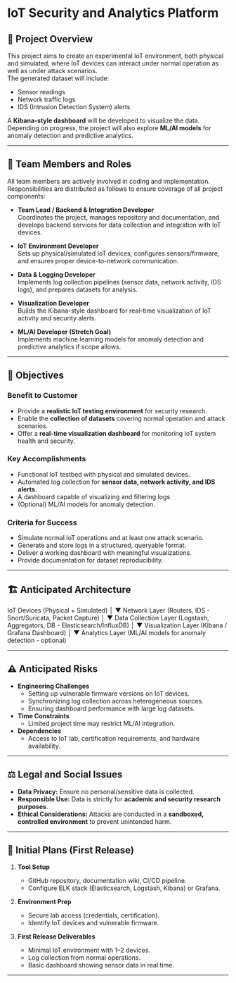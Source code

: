 # IoT Security and Analytics Platform

## 📖 Project Overview
This project aims to create an experimental IoT environment, both physical and simulated, where IoT devices can interact under normal operation as well as under attack scenarios.  
The generated dataset will include:
- Sensor readings  
- Network traffic logs  
- IDS (Intrusion Detection System) alerts  

A **Kibana-style dashboard** will be developed to visualize the data. Depending on progress, the project will also explore **ML/AI models** for anomaly detection and predictive analytics.

---
## 👥 Team Members and Roles
All team members are actively involved in coding and implementation. Responsibilities are distributed as follows to ensure coverage of all project components:

- **Team Lead / Backend & Integration Developer**  
  Coordinates the project, manages repository and documentation, and develops backend services for data collection and integration with IoT devices.  

- **IoT Environment Developer**  
  Sets up physical/simulated IoT devices, configures sensors/firmware, and ensures proper device-to-network communication.  

- **Data & Logging Developer**  
  Implements log collection pipelines (sensor data, network activity, IDS logs), and prepares datasets for analysis.  

- **Visualization Developer**  
  Builds the Kibana-style dashboard for real-time visualization of IoT activity and security alerts.  

- **ML/AI Developer (Stretch Goal)**  
  Implements machine learning models for anomaly detection and predictive analytics if scope allows.  

---

## 🎯 Objectives
### Benefit to Customer
- Provide a **realistic IoT testing environment** for security research.  
- Enable the **collection of datasets** covering normal operation and attack scenarios.  
- Offer a **real-time visualization dashboard** for monitoring IoT system health and security.  

### Key Accomplishments
- Functional IoT testbed with physical and simulated devices.  
- Automated log collection for **sensor data, network activity, and IDS alerts**.  
- A dashboard capable of visualizing and filtering logs.  
- (Optional) ML/AI models for anomaly detection.  

### Criteria for Success
- Simulate normal IoT operations and at least one attack scenario.  
- Generate and store logs in a structured, queryable format.  
- Deliver a working dashboard with meaningful visualizations.  
- Provide documentation for dataset reproducibility.  

---

## 🏗️ Anticipated Architecture

IoT Devices (Physical + Simulated)
│
▼
Network Layer (Routers, IDS - Snort/Suricata, Packet Capture)
│
▼
Data Collection Layer (Logstash, Aggregators, DB - Elasticsearch/InfluxDB)
│
▼
Visualization Layer (Kibana / Grafana Dashboard)
│
▼
Analytics Layer (ML/AI models for anomaly detection - optional)


---

## ⚠️ Anticipated Risks
- **Engineering Challenges**
  - Setting up vulnerable firmware versions on IoT devices.  
  - Synchronizing log collection across heterogeneous sources.  
  - Ensuring dashboard performance with large log datasets.  
- **Time Constraints**
  - Limited project time may restrict ML/AI integration.  
- **Dependencies**
  - Access to IoT lab, certification requirements, and hardware availability.  

---

## ⚖️ Legal and Social Issues
- **Data Privacy:** Ensure no personal/sensitive data is collected.  
- **Responsible Use:** Data is strictly for **academic and security research purposes**.  
- **Ethical Considerations:** Attacks are conducted in a **sandboxed, controlled environment** to prevent unintended harm.  

---

## 🚀 Initial Plans (First Release)
1. **Tool Setup**
   - GitHub repository, documentation wiki, CI/CD pipeline.  
   - Configure ELK stack (Elasticsearch, Logstash, Kibana) or Grafana.  

2. **Environment Prep**
   - Secure lab access (credentials, certification).  
   - Identify IoT devices and vulnerable firmware.  

3. **First Release Deliverables**
   - Minimal IoT environment with 1–2 devices.  
   - Log collection from normal operations.  
   - Basic dashboard showing sensor data in real time.  

---

